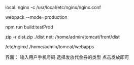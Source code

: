 local:nginx -c /usr/local/etc/nginx/nginx.confwebpack --mode=productionnpm run build:testProdzip -r dist.zip ./distnet:/home/admin/tomcat/front/dist/etc/nginx//home/admin/tomcat/webapps界面：输入用户手机号码选择发放代金券的类型点击发放即可